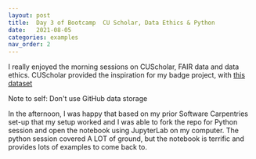 ```yaml
---
layout: post
title:  Day 3 of Bootcamp  CU Scholar, Data Ethics & Python 
date:   2021-08-05
categories: examples
nav_order: 2
---
```


I really enjoyed the morning sessions on CUScholar, FAIR data and data ethics. CUScholar provided the inspiration for my badge project, with [this dataset](https://scholar.colorado.edu/catalog?f%5Bresource_type_sim%5D%5B%5D=Data+Set&q=open+access&search_field=all_fields) 

Note to self: Don't use GitHub data storage 

In the afternoon, I was happy that based on my prior Software Carpentries set-up that my setup worked and I was able to fork the repo for Python session and open the notebook using JupyterLab on my computer. The python session covered A LOT of ground, but the notebook is terrific and provides lots of examples to come back to. 
